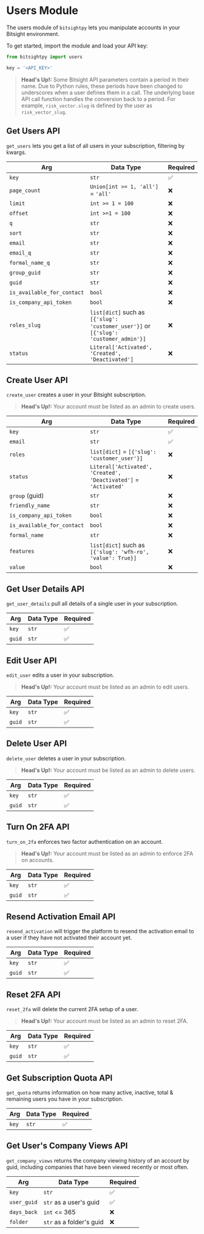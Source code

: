 # Users Module

The users module of ```bitsightpy``` lets you manipulate accounts in your Bitsight environment.

To get started, import the module and load your API key:

```py
from bitsightpy import users

key = '<API_KEY>'
```

>**Head's Up!:** Some Bitsight API parameters contain a period in their name. Due to Python rules, these periods have been changed to underscores when a user defines them in a call. The underlying base API call function handles the conversion back to a period. For example, ```risk_vector.slug``` is defined by the user as ```risk_vector_slug```.

## Get Users API

```get_users``` lets you get a list of all users in your subscription, filtering by kwargs.

| Arg | Data Type | Required |
| -- | -- | -- |
| ```key``` | ```str``` | ✅ |
| ```page_count``` | ```Union[int >= 1, 'all']``` = ```'all'``` | ❌ |
| ```limit``` | ```int >= 1 = 100``` | ❌ |
| ```offset``` | ```int >=1 = 100``` | ❌ |
| ```q``` | ```str``` | ❌ |
| ```sort``` | ```str``` | ❌ |
| ```email``` | ```str``` | ❌ |
| ```email_q``` | ```str``` | ❌ |
| ```formal_name_q``` | ```str``` | ❌ |
| ```group_guid``` | ```str``` | ❌ |
| ```guid``` | ```str``` | ❌ |
| ```is_available_for_contact``` | ```bool``` | ❌ |
| ```is_company_api_token``` | ```bool``` | ❌ |
| ```roles_slug``` | ```list[dict]``` such as ```[{'slug': 'customer_user'}]``` or ```[{'slug': 'customer_admin'}]``` | ❌ |
| ```status``` | ```Literal['Activated', 'Created', 'Deactivated']``` | ❌ |


## Create User API

```create_user``` creates a user in your Bitsight subscription.

>**Head's Up!:** Your account must be listed as an admin to create users.

| Arg | Data Type | Required |
| -- | -- | -- |
| ```key``` | ```str``` | ✅ |
| ```email``` | ```str``` | ✅ |
| ```roles``` | ```list[dict]``` = ```[{'slug': 'customer_user'}]``` | ❌ |
| ```status``` | ```Literal['Activated', 'Created', 'Deactivated']``` = ```'Activated'``` | ❌ |
| ```group``` (guid) | ```str``` | ❌ |
| ```friendly_name``` | ```str``` | ❌ |
| ```is_company_api_token``` | ```bool``` | ❌ |
| ```is_available_for_contact``` | ```bool``` | ❌ |
| ```formal_name``` | ```str``` | ❌ |
| ```features``` | ```list[dict]``` such as ```[{'slug': 'wfh-ro', 'value': True}]``` | ❌ |
| ```value``` | ```bool``` | ❌ |

## Get User Details API

```get_user_details``` pull all details of a single user in your subscription.

| Arg | Data Type | Required |
| -- | -- | -- |
| ```key``` | ```str``` | ✅ |
| ```guid``` | ```str``` | ✅ |


## Edit User API

```edit_user``` edits a user in your subscription.

>**Head's Up!:** Your account must be listed as an admin to edit users.

| Arg | Data Type | Required |
| -- | -- | -- |
| ```key``` | ```str``` | ✅ |
| ```guid``` | ```str``` | ✅ |

## Delete User API

```delete_user``` deletes a user in your subscription.

>**Head's Up!:** Your account must be listed as an admin to delete users.

| Arg | Data Type | Required |
| -- | -- | -- |
| ```key``` | ```str``` | ✅ |
| ```guid``` | ```str``` | ✅ |

## Turn On 2FA API

```turn_on_2fa``` enforces two factor authentication on an account.

>**Head's Up!:** Your account must be listed as an admin to enforce 2FA on accounts.

| Arg | Data Type | Required |
| -- | -- | -- |
| ```key``` | ```str``` | ✅ |
| ```guid``` | ```str``` | ✅ |

## Resend Activation Email API

```resend_activation``` will trigger the platform to resend the activation email to a user if they have not activated their account yet.

| Arg | Data Type | Required |
| -- | -- | -- |
| ```key``` | ```str``` | ✅ |
| ```guid``` | ```str``` | ✅ |

## Reset 2FA API

```reset_2fa``` will delete the current 2FA setup of a user.

>**Head's Up!:** Your account must be listed as an admin to reset 2FA.

| Arg | Data Type | Required |
| -- | -- | -- |
| ```key``` | ```str``` | ✅ |
| ```guid``` | ```str``` | ✅ |

## Get Subscription Quota API

```get_quota``` returns information on how many active, inactive, total & remaining users you have in your subscription.

| Arg | Data Type | Required |
| -- | -- | -- |
| ```key``` | ```str``` | ✅ |

## Get User's Company Views API

```get_company_views``` returns the company viewing history of an account by guid, including companies that have been viewed recently or most often.

| Arg | Data Type | Required |
| -- | -- | -- |
| ```key``` | ```str``` | ✅ |
| ```user_guid``` | ```str``` as a user's guid | ✅ |
| ```days_back``` | ```int``` <= 365 | ❌ |
| ```folder``` | ```str``` as a folder's guid | ❌ |